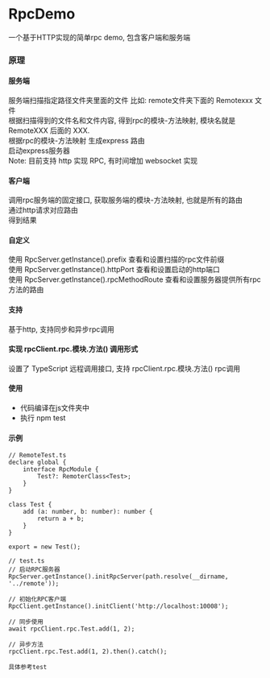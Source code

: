 # RpcDemo
一个基于HTTP实现的简单rpc demo, 包含客户端和服务端
### 原理
#### 服务端  
服务端扫描指定路径文件夹里面的文件  比如: remote文件夹下面的 Remotexxx 文件  
根据扫描得到的文件名和文件内容, 得到rpc的模块-方法映射, 模块名就是 RemoteXXX 后面的 XXX.  
根据rpc的模块-方法映射 生成express 路由  
启动express服务器  
Note: 目前支持 http 实现 RPC, 有时间增加 websocket 实现

#### 客户端
调用rpc服务端的固定接口, 获取服务端的模块-方法映射, 也就是所有的路由  
通过http请求对应路由     
得到结果  

#### 自定义
使用 RpcServer.getInstance().prefix 查看和设置扫描的rpc文件前缀  
使用 RpcServer.getInstance().httpPort 查看和设置启动的http端口  
使用 RpcServer.getInstance().rpcMethodRoute 查看和设置服务器提供所有rpc方法的路由  

#### 支持
基于http, 支持同步和异步rpc调用

#### 实现 rpcClient.rpc.模块.方法() 调用形式
设置了 TypeScript 远程调用接口, 支持 rpcClient.rpc.模块.方法() rpc调用

#### 使用
* 代码编译在js文件夹中 
* 执行 npm test

#### 示例
````
// RemoteTest.ts
declare global {
    interface RpcModule {
        Test?: RemoterClass<Test>;
    }
}

class Test {
    add (a: number, b: number): number {
        return a + b;
    }
}

export = new Test();

// test.ts
// 启动RPC服务器
RpcServer.getInstance().initRpcServer(path.resolve(__dirname, '../remote'));

// 初始化RPC客户端
RpcClient.getInstance().initClient('http://localhost:10008');

// 同步使用
await rpcClient.rpc.Test.add(1, 2);

// 异步方法
rpcClient.rpc.Test.add(1, 2).then().catch();

具体参考test
````


